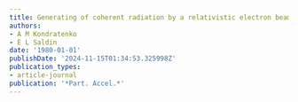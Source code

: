 ```yaml
---
title: Generating of coherent radiation by a relativistic electron beam in an ondulator
authors:
- A M Kondratenko
- E L Saldin
date: '1980-01-01'
publishDate: '2024-11-15T01:34:53.325998Z'
publication_types:
- article-journal
publication: '*Part. Accel.*'
---
```

